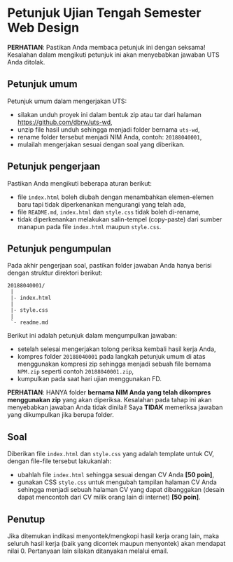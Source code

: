 # Petunjuk Ujian Tengah Semester Web Design

**PERHATIAN**:
Pastikan Anda membaca petunjuk ini dengan seksama! Kesalahan dalam mengikuti petunjuk ini akan menyebabkan jawaban UTS Anda ditolak.

## Petunjuk umum

Petunjuk umum dalam mengerjakan UTS:

- silakan unduh proyek ini dalam bentuk zip atau tar dari halaman https://github.com/dbrw/uts-wd,
- unzip file hasil unduh sehingga menjadi folder bernama `uts-wd`,
- rename folder tersebut menjadi NIM Anda, contoh: `20188040001`,
- mulailah mengerjakan sesuai dengan soal yang diberikan.

## Petunjuk pengerjaan

Pastikan Anda mengikuti beberapa aturan berikut:

- file `index.html` boleh diubah dengan menambahkan elemen-elemen baru tapi tidak diperkenankan mengurangi yang telah ada,
- file `README.md`, `index.html` dan `style.css` tidak boleh di-rename,
- tidak diperkenankan melakukan salin-tempel (copy-paste) dari sumber manapun pada file `index.html` maupun `style.css`.

## Petunjuk pengumpulan

Pada akhir pengerjaan soal, pastikan folder jawaban Anda hanya berisi dengan struktur direktori berikut:

```
20188040001/
 |
 |- index.html
 |
 |- style.css
 |
 `- readme.md
```

Berikut ini adalah petunjuk dalam mengumpulkan jawaban:

- setelah selesai mengerjakan tolong periksa kembali hasil kerja Anda,
- kompres folder `20188040001` pada langkah petunjuk umum di atas menggunakan kompresi zip sehingga menjadi sebuah file bernama `NPM.zip` seperti contoh `20188040001.zip`,
- kumpulkan pada saat hari ujian menggunakan FD.

**PERHATIAN**:
HANYA folder **bernama NIM Anda yang telah dikompres menggunakan zip** yang akan diperiksa. Kesalahan pada tahap ini akan menyebabkan jawaban Anda tidak dinilai! Saya **TIDAK** memeriksa jawaban yang dikumpulkan jika berupa folder.

## Soal

Diberikan file `index.html` dan `style.css` yang adalah template untuk CV, dengan file-file tersebut lakukanlah:

- ubahlah file `index.html` sehingga sesuai dengan CV Anda **[50 poin]**,
- gunakan CSS `style.css` untuk mengubah tampilan halaman CV Anda sehingga menjadi sebuah halaman CV yang dapat dibanggakan (desain dapat mencontoh dari CV milik orang lain di internet) **[50 poin]**.

## Penutup

Jika ditemukan indikasi menyontek/mengkopi hasil kerja orang lain, maka seluruh hasil kerja (baik yang dicontek maupun menyontek) akan mendapat nilai 0.
Pertanyaan lain silakan ditanyakan melalui email.
